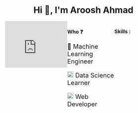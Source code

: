 <h1 align="center">Hi 👋, I'm Aroosh Ahmad</h1>

<div style="display:flex;justify-content:center;">
  <iframe src="https://giphy.com/embed/RbDKaczqWovIugyJmW" width="200" height="150a" frameBorder="0" class="giphy-embed" allowFullScreen></iframe>
<div>

<div style="display:flex">
  <div style="width:50%;">
    <h3> Who ❓</h3>
  <p style="font-size:20px">🤖 Machine Learning Engineer</p>
 <p style="font-size:20px"> <img src="https://github.com/FortAwesome/Font-Awesome/blob/6.x/svgs/solid/chart-column.svg" width="20px" height="20px" /> <span  style="margin-bottom:5px;">Data Science Learner<span></p>
 <p style="font-size:20px"> <img src="https://github.com/FortAwesome/Font-Awesome/blob/6.x/svgs/solid/desktop.svg)" width="20px" height="20px" /> <span style="margin-  bottom:5px;">Web Developer<span></p>
  </div>
  <div style="width:50%;">
   <h3>Skills : </h3>
   </div>
<div>




